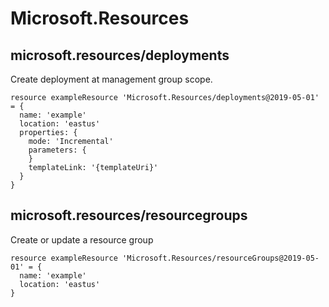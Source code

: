 # Microsoft.Resources

## microsoft.resources/deployments

Create deployment at management group scope.
```bicep
resource exampleResource 'Microsoft.Resources/deployments@2019-05-01' = {
  name: 'example'
  location: 'eastus'
  properties: {
    mode: 'Incremental'
    parameters: {
    }
    templateLink: '{templateUri}'
  }
}
```

## microsoft.resources/resourcegroups

Create or update a resource group
```bicep
resource exampleResource 'Microsoft.Resources/resourceGroups@2019-05-01' = {
  name: 'example'
  location: 'eastus'
}
```
